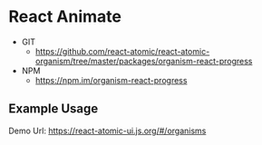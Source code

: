 React Animate 
===============
   * GIT
      * https://github.com/react-atomic/react-atomic-organism/tree/master/packages/organism-react-progress 
   * NPM
      * https://npm.im/organism-react-progress

## Example Usage
Demo Url:
https://react-atomic-ui.js.org/#/organisms




